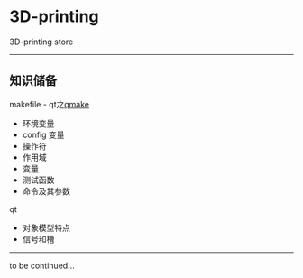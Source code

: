 # 3D-printing

3D-printing store

---

## 知识储备

makefile - qt之[qmake](http://www.kuqin.com/qtdocument/qmake-manual-5.html)
- 环境变量
- config 变量
- 操作符
- 作用域
- 变量
- 测试函数
- 命令及其参数

qt
- 对象模型特点
- 信号和槽

---

to be continued...
